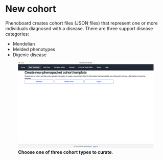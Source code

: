 # New cohort

Phenoboard creates cohort files (JSON files) that represent one or more individuals diagnosed with a disease. There are three support disease categories:

- Mendelian
- Melded phenotypes
- Digenic disease

<figure>
  <img src="img/newcohort.png" alt="New Cohort Creation" width="600">
  <figcaption>
    <strong>Choose one of three cohort types to curate</strong>.
  </figcaption>
</figure>